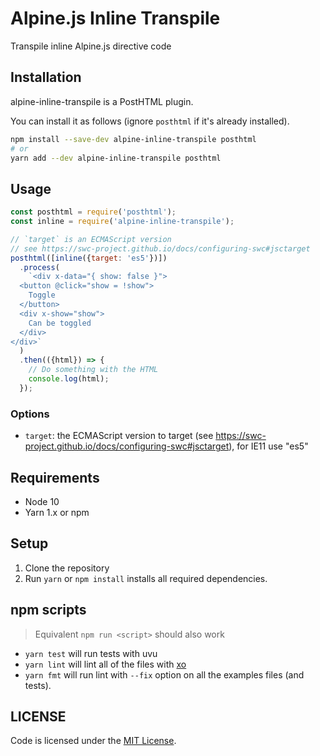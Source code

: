 # Alpine.js Inline Transpile

Transpile inline Alpine.js directive code

## Installation

alpine-inline-transpile is a PostHTML plugin.

You can install it as follows (ignore `posthtml` if it's already installed).

```sh
npm install --save-dev alpine-inline-transpile posthtml
# or
yarn add --dev alpine-inline-transpile posthtml
```

## Usage

```js
const posthtml = require('posthtml');
const inline = require('alpine-inline-transpile');

// `target` is an ECMAScript version
// see https://swc-project.github.io/docs/configuring-swc#jsctarget
posthtml([inline({target: 'es5'})])
  .process(
    `<div x-data="{ show: false }">
  <button @click="show = !show">
    Toggle
  </button>
  <div x-show="show">
    Can be toggled
  </div>
</div>`
  )
  .then(({html}) => {
    // Do something with the HTML
    console.log(html);
  });
```

### Options

- `target`: the ECMAScript version to target (see https://swc-project.github.io/docs/configuring-swc#jsctarget), for IE11 use "es5"


## Requirements

- Node 10
- Yarn 1.x or npm

## Setup

1. Clone the repository
2. Run `yarn` or `npm install` installs all required dependencies.

## npm scripts

> Equivalent `npm run <script>` should also work

- `yarn test` will run tests with uvu
- `yarn lint` will lint all of the files with [xo](https://github.com/xojs/xo)
- `yarn fmt` will run lint with `--fix` option on all the examples files (and tests).

## LICENSE

Code is licensed under the [MIT License](./LICENSE).

